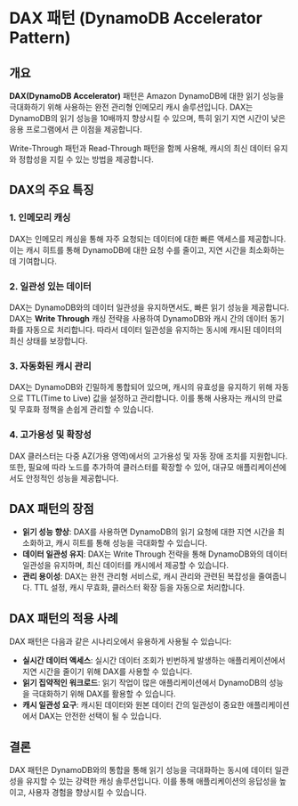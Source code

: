 # DAX 패턴 (DynamoDB Accelerator Pattern)

## 개요

**DAX(DynamoDB Accelerator)** 패턴은 Amazon DynamoDB에 대한 읽기 성능을 극대화하기 위해 사용하는 완전 관리형 인메모리 캐시 솔루션입니다. DAX는 DynamoDB의 읽기 성능을 10배까지 향상시킬 수 있으며, 특히 읽기 지연 시간이 낮은 응용 프로그램에서 큰 이점을 제공합니다.

Write-Through 패턴과 Read-Through 패턴을 함께 사용해, 캐시의 최신 데이터 유지와 정합성을 지킬 수 있는 방법을 제공합니다.

## DAX의 주요 특징

### 1. **인메모리 캐싱**

DAX는 인메모리 캐싱을 통해 자주 요청되는 데이터에 대한 빠른 액세스를 제공합니다. 이는 캐시 히트를 통해 DynamoDB에 대한 요청 수를 줄이고, 지연 시간을 최소화하는 데 기여합니다.

### 2. **일관성 있는 데이터**

DAX는 DynamoDB와의 데이터 일관성을 유지하면서도, 빠른 읽기 성능을 제공합니다. DAX는 **Write Through** 캐싱 전략을 사용하여 DynamoDB와 캐시 간의 데이터 동기화를 자동으로 처리합니다. 따라서 데이터 일관성을 유지하는 동시에 캐시된 데이터의 최신 상태를 보장합니다.

### 3. **자동화된 캐시 관리**

DAX는 DynamoDB와 긴밀하게 통합되어 있으며, 캐시의 유효성을 유지하기 위해 자동으로 TTL(Time to Live) 값을 설정하고 관리합니다. 이를 통해 사용자는 캐시의 만료 및 무효화 정책을 손쉽게 관리할 수 있습니다.

### 4. **고가용성 및 확장성**

DAX 클러스터는 다중 AZ(가용 영역)에서의 고가용성 및 자동 장애 조치를 지원합니다. 또한, 필요에 따라 노드를 추가하여 클러스터를 확장할 수 있어, 대규모 애플리케이션에서도 안정적인 성능을 제공합니다.

## DAX 패턴의 장점

- **읽기 성능 향상**: DAX를 사용하면 DynamoDB의 읽기 요청에 대한 지연 시간을 최소화하고, 캐시 히트를 통해 성능을 극대화할 수 있습니다.
- **데이터 일관성 유지**: DAX는 Write Through 전략을 통해 DynamoDB와의 데이터 일관성을 유지하며, 최신 데이터를 캐시에서 제공할 수 있습니다.
- **관리 용이성**: DAX는 완전 관리형 서비스로, 캐시 관리와 관련된 복잡성을 줄여줍니다. TTL 설정, 캐시 무효화, 클러스터 확장 등을 자동으로 처리합니다.

## DAX 패턴의 적용 사례

DAX 패턴은 다음과 같은 시나리오에서 유용하게 사용될 수 있습니다:

- **실시간 데이터 액세스**: 실시간 데이터 조회가 빈번하게 발생하는 애플리케이션에서 지연 시간을 줄이기 위해 DAX를 사용할 수 있습니다.
- **읽기 집약적인 워크로드**: 읽기 작업이 많은 애플리케이션에서 DynamoDB의 성능을 극대화하기 위해 DAX를 활용할 수 있습니다.
- **캐시 일관성 요구**: 캐시된 데이터와 원본 데이터 간의 일관성이 중요한 애플리케이션에서 DAX는 안전한 선택이 될 수 있습니다.

## 결론

DAX 패턴은 DynamoDB와의 통합을 통해 읽기 성능을 극대화하는 동시에 데이터 일관성을 유지할 수 있는 강력한 캐싱 솔루션입니다. 이를 통해 애플리케이션의 응답성을 높이고, 사용자 경험을 향상시킬 수 있습니다.
